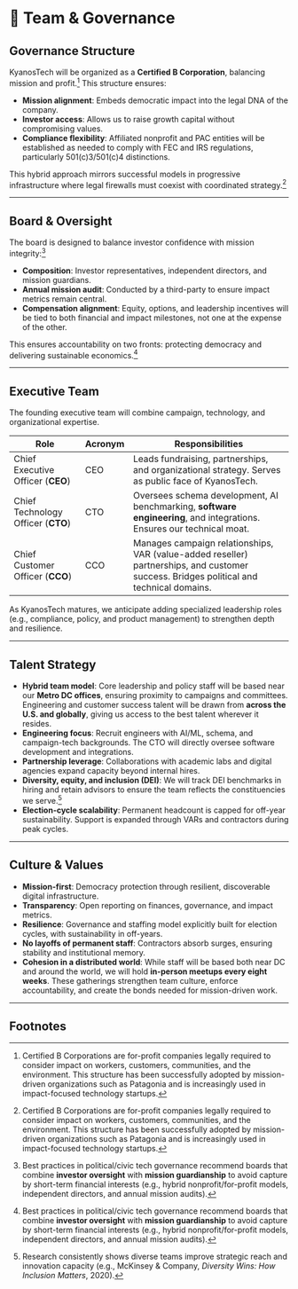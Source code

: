 # 👥 Team & Governance

## Governance Structure

KyanosTech will be organized as a **Certified B Corporation**, balancing mission and profit.[^fn-bcorp] This structure ensures:  
- **Mission alignment**: Embeds democratic impact into the legal DNA of the company.  
- **Investor access**: Allows us to raise growth capital without compromising values.  
- **Compliance flexibility**: Affiliated nonprofit and PAC entities will be established as needed to comply with FEC and IRS regulations, particularly 501(c)3/501(c)4 distinctions.  

This hybrid approach mirrors successful models in progressive infrastructure where legal firewalls must coexist with coordinated strategy.[^fn-bcorp]

---

## Board & Oversight

The board is designed to balance investor confidence with mission integrity:[^fn-board]  
- **Composition**: Investor representatives, independent directors, and mission guardians.  
- **Annual mission audit**: Conducted by a third-party to ensure impact metrics remain central.  
- **Compensation alignment**: Equity, options, and leadership incentives will be tied to both financial and impact milestones, not one at the expense of the other.  

This ensures accountability on two fronts: protecting democracy and delivering sustainable economics.[^fn-board]

---

## Executive Team

The founding executive team will combine campaign, technology, and organizational expertise.

| **Role** | **Acronym** | **Responsibilities** |
|----------|-------------|-----------------------|
| Chief Executive Officer (**CEO**) | CEO | Leads fundraising, partnerships, and organizational strategy. Serves as public face of KyanosTech. |
| Chief Technology Officer (**CTO**) | CTO | Oversees schema development, AI benchmarking, **software engineering**, and integrations. Ensures our technical moat. |
| Chief Customer Officer (**CCO**) | CCO | Manages campaign relationships, VAR (value-added reseller) partnerships, and customer success. Bridges political and technical domains. |

As KyanosTech matures, we anticipate adding specialized leadership roles (e.g., compliance, policy, and product management) to strengthen depth and resilience.

---

## Talent Strategy

- **Hybrid team model**: Core leadership and policy staff will be based near our **Metro DC offices**, ensuring proximity to campaigns and committees. Engineering and customer success talent will be drawn from **across the U.S. and globally**, giving us access to the best talent wherever it resides.  
- **Engineering focus**: Recruit engineers with AI/ML, schema, and campaign-tech backgrounds. The CTO will directly oversee software development and integrations.  
- **Partnership leverage**: Collaborations with academic labs and digital agencies expand capacity beyond internal hires.  
- **Diversity, equity, and inclusion (DEI)**: We will track DEI benchmarks in hiring and retain advisors to ensure the team reflects the constituencies we serve.[^fn-dei]  
- **Election-cycle scalability**: Permanent headcount is capped for off-year sustainability. Support is expanded through VARs and contractors during peak cycles.  

---

## Culture & Values

- **Mission-first**: Democracy protection through resilient, discoverable digital infrastructure.  
- **Transparency**: Open reporting on finances, governance, and impact metrics.  
- **Resilience**: Governance and staffing model explicitly built for election cycles, with sustainability in off-years.  
- **No layoffs of permanent staff**: Contractors absorb surges, ensuring stability and institutional memory.  
- **Cohesion in a distributed world**: While staff will be based both near DC and around the world, we will hold **in-person meetups every eight weeks**. These gatherings strengthen team culture, enforce accountability, and create the bonds needed for mission-driven work.  

---

## Footnotes

[^fn-bcorp]: Certified B Corporations are for-profit companies legally required to consider impact on workers, customers, communities, and the environment. This structure has been successfully adopted by mission-driven organizations such as Patagonia and is increasingly used in impact-focused technology startups.
[^fn-board]: Best practices in political/civic tech governance recommend boards that combine **investor oversight** with **mission guardianship** to avoid capture by short-term financial interests (e.g., hybrid nonprofit/for-profit models, independent directors, and annual mission audits).
[^fn-dei]: Research consistently shows diverse teams improve strategic reach and innovation capacity (e.g., McKinsey & Company, *Diversity Wins: How Inclusion Matters*, 2020).
